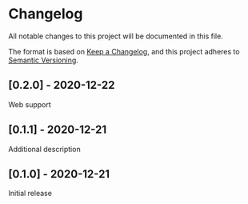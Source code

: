 # Changelog

All notable changes to this project will be documented in this file.

The format is based on [Keep a Changelog](https://keepachangelog.com/en/1.0.0/),
and this project adheres to [Semantic Versioning](https://semver.org/spec/v2.0.0.html).

## [0.2.0] - 2020-12-22

Web support

## [0.1.1] - 2020-12-21

Additional description

## [0.1.0] - 2020-12-21

Initial release
